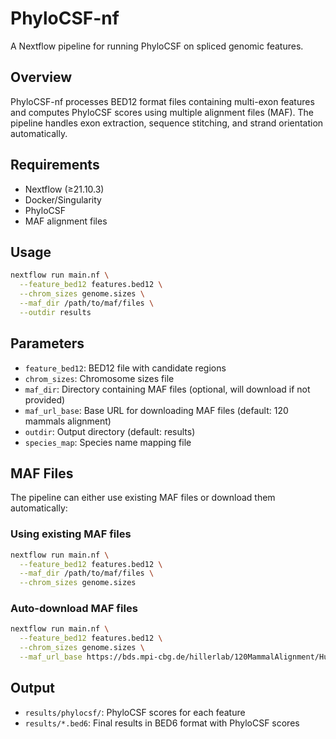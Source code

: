 # PhyloCSF-nf

A Nextflow pipeline for running PhyloCSF on spliced genomic features.

## Overview

PhyloCSF-nf processes BED12 format files containing multi-exon features and computes PhyloCSF scores using multiple alignment files (MAF). The pipeline handles exon extraction, sequence stitching, and strand orientation automatically.

## Requirements

- Nextflow (≥21.10.3)
- Docker/Singularity
- PhyloCSF
- MAF alignment files

## Usage

```bash
nextflow run main.nf \
  --feature_bed12 features.bed12 \
  --chrom_sizes genome.sizes \
  --maf_dir /path/to/maf/files \
  --outdir results
```

## Parameters

- `feature_bed12`: BED12 file with candidate regions
- `chrom_sizes`: Chromosome sizes file
- `maf_dir`: Directory containing MAF files (optional, will download if not provided)
- `maf_url_base`: Base URL for downloading MAF files (default: 120 mammals alignment)
- `outdir`: Output directory (default: results)
- `species_map`: Species name mapping file

## MAF Files

The pipeline can either use existing MAF files or download them automatically:

### Using existing MAF files
```bash
nextflow run main.nf \
  --feature_bed12 features.bed12 \
  --maf_dir /path/to/maf/files \
  --chrom_sizes genome.sizes
```

### Auto-download MAF files
```bash
nextflow run main.nf \
  --feature_bed12 features.bed12 \
  --chrom_sizes genome.sizes \
  --maf_url_base https://bds.mpi-cbg.de/hillerlab/120MammalAlignment/Human120way/data/maf/
```

## Output

- `results/phylocsf/`: PhyloCSF scores for each feature
- `results/*.bed6`: Final results in BED6 format with PhyloCSF scores
